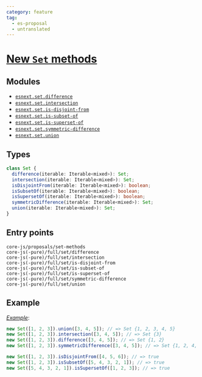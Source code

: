 ```yaml
---
category: feature
tag:
  - es-proposal
  - untranslated
---
```


# [New `Set` methods](https://github.com/tc39/proposal-set-methods)

## Modules

- [`esnext.set.difference`](https://github.com/zloirock/core-js/blob/master/packages/core-js/modules/esnext.set.difference.js)
- [`esnext.set.intersection`](https://github.com/zloirock/core-js/blob/master/packages/core-js/modules/esnext.set.intersection.js)
- [`esnext.set.is-disjoint-from`](https://github.com/zloirock/core-js/blob/master/packages/core-js/modules/esnext.set.is-disjoint-from.js)
- [`esnext.set.is-subset-of`](https://github.com/zloirock/core-js/blob/master/packages/core-js/modules/esnext.set.is-subset-of.js)
- [`esnext.set.is-superset-of`](https://github.com/zloirock/core-js/blob/master/packages/core-js/modules/esnext.set.is-superset-of.js)
- [`esnext.set.symmetric-difference`](https://github.com/zloirock/core-js/blob/master/packages/core-js/modules/esnext.set.symmetric-difference.js)
- [`esnext.set.union`](https://github.com/zloirock/core-js/blob/master/packages/core-js/modules/esnext.set.union.js)

## Types

```ts
class Set {
  difference(iterable: Iterable<mixed>): Set;
  intersection(iterable: Iterable<mixed>): Set;
  isDisjointFrom(iterable: Iterable<mixed>): boolean;
  isSubsetOf(iterable: Iterable<mixed>): boolean;
  isSupersetOf(iterable: Iterable<mixed>): boolean;
  symmetricDifference(iterable: Iterable<mixed>): Set;
  union(iterable: Iterable<mixed>): Set;
}
```

## Entry points

```
core-js/proposals/set-methods
core-js(-pure)/full/set/difference
core-js(-pure)/full/set/intersection
core-js(-pure)/full/set/is-disjoint-from
core-js(-pure)/full/set/is-subset-of
core-js(-pure)/full/set/is-superset-of
core-js(-pure)/full/set/symmetric-difference
core-js(-pure)/full/set/union
```

## Example

[_Example_](https://goo.gl/QMQdaJ):

```js
new Set([1, 2, 3]).union([3, 4, 5]); // => Set {1, 2, 3, 4, 5}
new Set([1, 2, 3]).intersection([3, 4, 5]); // => Set {3}
new Set([1, 2, 3]).difference([3, 4, 5]); // => Set {1, 2}
new Set([1, 2, 3]).symmetricDifference([3, 4, 5]); // => Set {1, 2, 4, 5}

new Set([1, 2, 3]).isDisjointFrom([4, 5, 6]); // => true
new Set([1, 2, 3]).isSubsetOf([5, 4, 3, 2, 1]); // => true
new Set([5, 4, 3, 2, 1]).isSupersetOf([1, 2, 3]); // => true
```
